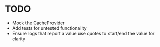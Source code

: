 # TODO
- Mock the CacheProvider
- Add tests for untested functionality
- Ensure logs that report a value use quotes to start/end the value for clarity